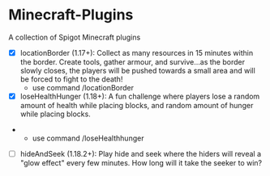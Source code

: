 # Minecraft-Plugins
A collection of Spigot Minecraft plugins

- [X] locationBorder (1.17+): Collect as many resources in 15 minutes within the border. Create tools, gather armour, and survive...as the border slowly closes, the players will be pushed towards a small area and will be forced to fight to the death!
  - use command /locationBorder
- [X] loseHealthHunger (1.18+): A fun challenge where players lose a random amount of health while placing blocks, and random amount of hunger while placing blocks.
-   - use command /loseHealthhunger <bool>
- [ ] hideAndSeek (1.18.2+): Play hide and seek where the hiders will reveal a "glow effect" every few minutes. How long will it take the seeker to win?

